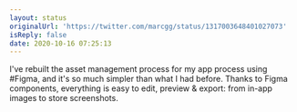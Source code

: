 ```yaml
---
layout: status
originalUrl: 'https://twitter.com/marcgg/status/1317003648401027073'
isReply: false
date: 2020-10-16 07:25:13
---
```


I've rebuilt the asset management process for my app process using #Figma, and it's so much simpler than what I had before. Thanks to Figma components, everything is easy to edit, preview &amp; export: from in-app images to store screenshots.
